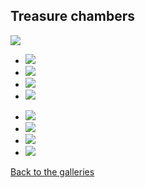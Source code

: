 ---
---

<main class="wide gallery">
<!-- MAIN CONTENT -->
<section class="gallery__wallscape">
<h1 class="gallery__title">Treasure chambers</h1>
<img src="/art/2019/wallscape.jpg">
</section>
<ul class="detail">
<li class="detail__item">
<a href="1">
<img src="/art/2019/detail 1.jpg">
</a>
</li>
<li class="detail__item">
<a href="2">
<img src="/art/2019/detail 2.jpg">
</a>
</li>
<li class="detail__item">
<a href="3">
<img src="/art/2019/detail 3.jpg">
</a>
</li>
<li class="detail__item">
<a href="4">
<img src="/art/2019/detail 4.jpg">
</a>
</li>
</ul>
<ul class="detail">
<li class="detail__item">
<a href="5">
<img src="/art/2019/detail 5.jpg">
</a>
</li>
<li class="detail__item">
<a href="6">
<img src="/art/2019/detail 6.jpg">
</a>
</li>
<li class="detail__item">
<a href="7">
<img src="/art/2019/detail 7.jpg">
</a>
</li>
<li class="detail__item">
<a href="8">
<img src="/art/2019/detail 8.jpg">
</a>
</li>
</ul>
<p><a href="/galleries">Back to the galleries</a></p>
</main>
